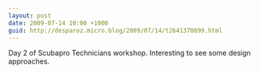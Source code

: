 ```yaml
---
layout: post
date: 2009-07-14 10:00 +1000
guid: http://desparoz.micro.blog/2009/07/14/t2641370099.html
---
```

Day 2 of Scubapro Technicians workshop. Interesting to see some design approaches.
